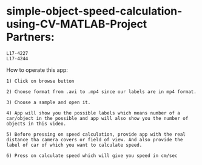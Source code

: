 # simple-object-speed-calculation-using-CV-MATLAB-Project Partners:
	L17-4227
	L17-4244

How to operate this app:

	1) Click on browse button

	2) Choose format from .avi to .mp4 since our labels are in mp4 format.

	3) Choose a sample and open it.

	4) App will show you the possible labels which means number of a car/object in the possible and app will also show you the number of objects in this video.
	
	5) Before pressing on speed calculation, provide app with the real distance tha camera covers or field of view. And also provide the label of car of which you want to calculate speed.
	
	6) Press on calculate speed which will give you speed in cm/sec
